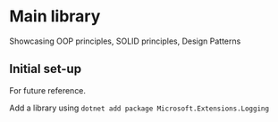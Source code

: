 # Main library

Showcasing OOP principles, SOLID principles, Design Patterns

## Initial set-up
For future reference.

Add a library using `dotnet add package Microsoft.Extensions.Logging`